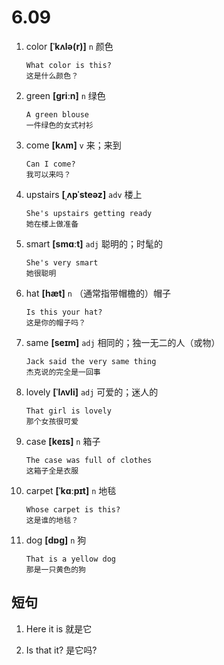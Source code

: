 # 6.09

1. color **[ˈkʌlə(r)]** `n` 颜色

   ```
   What color is this?
   这是什么颜色？
   ```

2. green **[ɡriːn]** `n` 绿色

   ```
   A green blouse
   一件绿色的女式衬衫
   ```

3. come **[kʌm]** `v` 来；来到

   ```
   Can I come?
   我可以来吗？
   ```

4. upstairs **[ˌʌpˈsteəz]** `adv` 楼上

   ```
   She's upstairs getting ready
   她在楼上做准备
   ```

5. smart **[smɑːt]** `adj` 聪明的；时髦的

   ```
   She's very smart
   她很聪明
   ```

6. hat **[hæt]** `n` （通常指带帽檐的）帽子

   ```
   Is this your hat?
   这是你的帽子吗？
   ```

7. same **[seɪm]** `adj` 相同的；独一无二的人（或物）

   ```
   Jack said the very same thing
   杰克说的完全是一回事
   ```

8. lovely **[ˈlʌvli]** `adj` 可爱的；迷人的

   ```
   That girl is lovely
   那个女孩很可爱
   ```

9. case **[keɪs]** `n` 箱子

   ```
   The case was full of clothes
   这箱子全是衣服
   ```

10. carpet **[ˈkɑːpɪt]** `n` 地毯

    ```
    Whose carpet is this?
    这是谁的地毯？
    ```

11. dog **[dɒɡ]** `n` 狗

    ```
    That is a yellow dog
    那是一只黄色的狗
    ```

## 短句

1. Here it is
   就是它

2. Is that it?
   是它吗?
